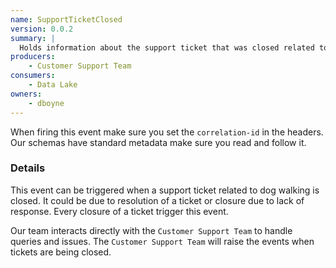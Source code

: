 ```yaml
---
name: SupportTicketClosed
version: 0.0.2
summary: |
  Holds information about the support ticket that was closed related to dog walking.
producers:
    - Customer Support Team
consumers:
    - Data Lake
owners:
    - dboyne
---
```


<Admonition>When firing this event make sure you set the `correlation-id` in the headers. Our schemas have standard metadata make sure you read and follow it.</Admonition>

### Details

This event can be triggered when a support ticket related to dog walking is closed. It could be due to resolution of a ticket or closure due to lack of response. Every closure of a ticket trigger this event.

Our team interacts directly with the `Customer Support Team` to handle queries and issues. The `Customer Support Team` will raise the events when tickets are being closed.

<NodeGraph title="Consumer / Producer Diagram" />

<EventExamples title="How to trigger event" />

<Schema />

<SchemaViewer renderRootTreeLines defaultExpandedDepth='0' maxHeight="500" />
